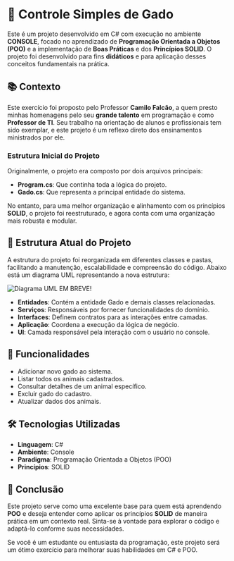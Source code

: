 # 🐄 Controle Simples de Gado

Este é um projeto desenvolvido em C# com execução no ambiente **CONSOLE**, focado no aprendizado de **Programação Orientada a Objetos (POO)** e a implementação de **Boas Práticas** e dos **Princípios SOLID**. O projeto foi desenvolvido para fins **didáticos** e para aplicação desses conceitos fundamentais na prática.

## 📚 Contexto

Este exercício foi proposto pelo Professor **Camilo Falcão**, a quem presto minhas homenagens pelo seu **grande talento** em programação e como **Professor de TI**. Seu trabalho na orientação de alunos e profissionais tem sido exemplar, e este projeto é um reflexo direto dos ensinamentos ministrados por ele.

### Estrutura Inicial do Projeto

Originalmente, o projeto era composto por dois arquivos principais:

- **Program.cs**: Que continha toda a lógica do projeto.
- **Gado.cs**: Que representa a principal entidade do sistema.

No entanto, para uma melhor organização e alinhamento com os princípios **SOLID**, o projeto foi reestruturado, e agora conta com uma organização mais robusta e modular.

## 🚀 Estrutura Atual do Projeto

A estrutura do projeto foi reorganizada em diferentes classes e pastas, facilitando a manutenção, escalabilidade e compreensão do código. Abaixo está um diagrama UML representando a nova estrutura:

![Diagrama UML](./uml_diagrama.png) EM BREVE!

- **Entidades**: Contém a entidade Gado e demais classes relacionadas.
- **Serviços**: Responsáveis por fornecer funcionalidades do domínio.
- **Interfaces**: Definem contratos para as interações entre camadas.
- **Aplicação**: Coordena a execução da lógica de negócio.
- **UI**: Camada responsável pela interação com o usuário no console.

## 🔧 Funcionalidades

- Adicionar novo gado ao sistema.
- Listar todos os animais cadastrados.
- Consultar detalhes de um animal específico.
- Excluir gado do cadastro.
- Atualizar dados dos animais.

## 🛠️ Tecnologias Utilizadas

- **Linguagem**: C#
- **Ambiente**: Console
- **Paradigma**: Programação Orientada a Objetos (POO)
- **Princípios**: SOLID

## 🌟 Conclusão

Este projeto serve como uma excelente base para quem está aprendendo **POO** e deseja entender como aplicar os princípios **SOLID** de maneira prática em um contexto real. Sinta-se à vontade para explorar o código e adaptá-lo conforme suas necessidades. 

Se você é um estudante ou entusiasta da programação, este projeto será um ótimo exercício para melhorar suas habilidades em C# e POO.
